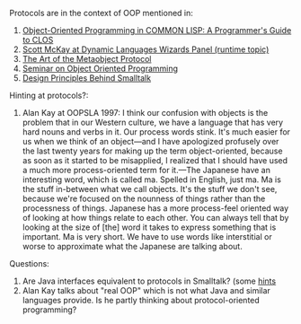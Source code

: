 Protocols are in the context of OOP mentioned in:
1. [Object-Oriented Programming in COMMON LISP: A Programmer's Guide to CLOS](https://www.amazon.com/Object-Oriented-Programming-COMMON-LISP-Programmers/dp/0201175894)  
2. [Scott McKay at Dynamic Languages Wizards Panel (runtime topic)](https://www.youtube.com/watch?v=SjbtEnfm7_Q)  
3. [The Art of the Metaobject Protocol](https://www.amazon.com/Art-Metaobject-Protocol-Gregor-Kiczales/dp/0262610744/ref=sr_1_1?s=books&ie=UTF8&qid=1511408030&sr=1-1&keywords=metaobject+protocol)
4. [Seminar on Object Oriented Programming](https://www.youtube.com/watch?v=QjJaFG63Hlo)
5. [Design Principles Behind Smalltalk](https://www.cs.virginia.edu/~evans/cs655/readings/smalltalk.html)

Hinting at protocols?:
1. Alan Kay at OOPSLA 1997: I think our confusion with objects is the problem that in our Western culture, we have a language that has very hard nouns and verbs in it. Our process words stink. It's much easier for us when we think of an object—and I have apologized profusely over the last twenty years for making up the term object-oriented, because as soon as it started to be misapplied, I realized that I should have used a much more process-oriented term for it.—The Japanese have an interesting word, which is called ma. Spelled in English, just ma. Ma is the stuff in-between what we call objects. It's the stuff we don't see, because we're focused on the nounness of things rather than the processness of things. Japanese has a more process-feel oriented way of looking at how things relate to each other. You can always tell that by looking at the size of [the] word it takes to express something that is important. Ma is very short. We have to use words like interstitial or worse to approximate what the Japanese are talking about.  

Questions:
1. Are Java interfaces equivalent to protocols in Smalltalk? (some [hints](https://en.wikipedia.org/wiki/Protocol_(object-oriented_programming))
2. Alan Kay talks about "real OOP" which is not what Java and similar languages provide. Is he partly thinking about protocol-oriented programming?  

